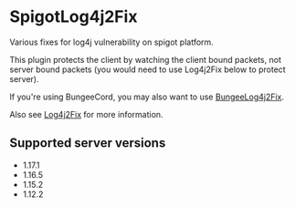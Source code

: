 # SpigotLog4j2Fix
Various fixes for log4j vulnerability on spigot platform.

This plugin protects the client by watching the client bound packets, not server bound packets (you would need to use Log4j2Fix below to protect server).

If you're using BungeeCord, you may also want to use [BungeeLog4j2Fix](https://github.com/AzisabaNetwork/BungeeLog4j2Fix).

Also see [Log4j2Fix](https://github.com/AzisabaNetwork/Log4j2Fix) for more information.

## Supported server versions
- 1.17.1
- 1.16.5
- 1.15.2
- 1.12.2
